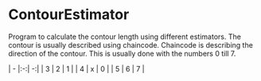 # ContourEstimator

Program to calculate the contour length using different estimators. The contour is usually described using chaincode. Chaincode is describing the direction of the contour. This is usually done with the numbers 0 till 7.

| - |:-:| -:|
| 3 | 2 | 1 |
| 4 | x | 0 |
| 5 | 6 | 7 |
